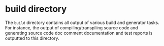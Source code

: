 # build directory

The `build` directory contains all output of various build and generator tasks.
For instance, the output of compiling/transpiling source code and generating
source code doc comment documentation and test reports is outputted to this
directory.
